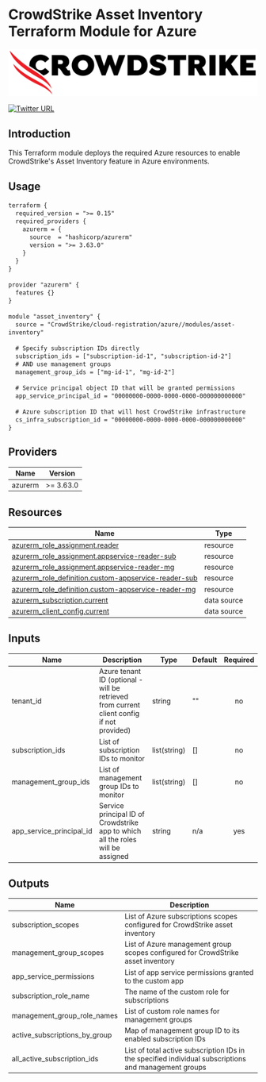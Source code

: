 <!-- BEGIN_TF_DOCS -->
# CrowdStrike Asset Inventory Terraform Module for Azure

![CrowdStrike Asset Inventory terraform module](https://raw.githubusercontent.com/CrowdStrike/falconpy/main/docs/asset/cs-logo.png)

[![Twitter URL](https://img.shields.io/twitter/url?label=Follow%20%40CrowdStrike&style=social&url=https%3A%2F%2Ftwitter.com%2FCrowdStrike)](https://twitter.com/CrowdStrike)

## Introduction

This Terraform module deploys the required Azure resources to enable CrowdStrike's Asset Inventory feature in Azure environments.

## Usage

```hcl
terraform {
  required_version = ">= 0.15"
  required_providers {
    azurerm = {
      source  = "hashicorp/azurerm"
      version = ">= 3.63.0"
    }
  }
}

provider "azurerm" {
  features {}
}

module "asset_inventory" {
  source = "CrowdStrike/cloud-registration/azure//modules/asset-inventory"

  # Specify subscription IDs directly
  subscription_ids = ["subscription-id-1", "subscription-id-2"]
  # AND use management groups
  management_group_ids = ["mg-id-1", "mg-id-2"]
  
  # Service principal object ID that will be granted permissions
  app_service_principal_id = "00000000-0000-0000-0000-000000000000"
  
  # Azure subscription ID that will host CrowdStrike infrastructure
  cs_infra_subscription_id = "00000000-0000-0000-0000-000000000000"
}
```

## Providers

| Name    | Version   |
|---------|-----------|
| azurerm | >= 3.63.0 |

## Resources

| Name                                                                                                                                                    | Type        |
|---------------------------------------------------------------------------------------------------------------------------------------------------------|-------------|
| [azurerm_role_assignment.reader](https://registry.terraform.io/providers/hashicorp/azurerm/latest/docs/resources/role_assignment)                       | resource    |
| [azurerm_role_assignment.appservice-reader-sub](https://registry.terraform.io/providers/hashicorp/azurerm/latest/docs/resources/role_assignment)        | resource    |
| [azurerm_role_assignment.appservice-reader-mg](https://registry.terraform.io/providers/hashicorp/azurerm/latest/docs/resources/role_assignment)         | resource    |
| [azurerm_role_definition.custom-appservice-reader-sub](https://registry.terraform.io/providers/hashicorp/azurerm/latest/docs/resources/role_definition) | resource    |
| [azurerm_role_definition.custom-appservice-reader-mg](https://registry.terraform.io/providers/hashicorp/azurerm/latest/docs/resources/role_definition)  | resource    |
| [azurerm_subscription.current](https://registry.terraform.io/providers/hashicorp/azurerm/latest/docs/data-sources/subscription)                         | data source |
| [azurerm_client_config.current](https://registry.terraform.io/providers/hashicorp/azurerm/latest/docs/data-sources/client_config)                       | data source |

## Inputs

| Name                     | Description                                                                               | Type         | Default | Required |
|--------------------------|-------------------------------------------------------------------------------------------|--------------|---------|:--------:|
| tenant_id                | Azure tenant ID (optional - will be retrieved from current client config if not provided) | string       | ""      |    no    |
| subscription_ids         | List of subscription IDs to monitor                                                       | list(string) | []      |    no    |
| management_group_ids     | List of management group IDs to monitor                                                   | list(string) | []      |    no    |
| app_service_principal_id | Service principal ID of Crowdstrike app to which all the roles will be assigned           | string       | n/a     |   yes    |

## Outputs

| Name                          | Description                                                                                           |
|-------------------------------|-------------------------------------------------------------------------------------------------------|
| subscription_scopes           | List of Azure subscriptions scopes configured for CrowdStrike asset inventory                         |
| management_group_scopes       | List of Azure management group scopes configured for CrowdStrike asset inventory                      |
| app_service_permissions       | List of app service permissions granted to the custom app                                             |
| subscription_role_name        | The name of the custom role for subscriptions                                                         |
| management_group_role_names   | List of custom role names for management groups                                                       |
| active_subscriptions_by_group | Map of management group ID to its enabled subscription IDs                                            |
| all_active_subscription_ids   | List of total active subscription IDs in the specified individual subscriptions and management groups |

<!-- END_TF_DOCS -->

